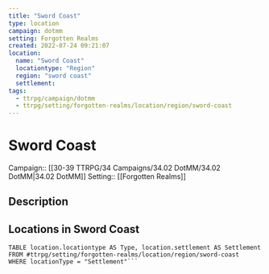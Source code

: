 ```yaml
---
title: "Sword Coast"
type: location
campaign: dotmm
setting: Forgotten Realms
created: 2022-07-24 09:21:07
location:
  name: "Sword Coast"
  locationtype: "Region"
  region: "sword coast"
  settlement: 
tags:
  - ttrpg/campaign/dotmm
  - ttrpg/setting/forgotten-realms/location/region/sword-coast
---
```

# Sword Coast

Campaign:: [[30-39 TTRPG/34 Campaigns/34.02 DotMM/34.02 DotMM|34.02 DotMM]]
Setting:: [[Forgotten Realms]]

## Description



## Locations in Sword Coast

```dataview
TABLE location.locationtype AS Type, location.settlement AS Settlement FROM #ttrpg/setting/forgotten-realms/location/region/sword-coast
WHERE locationType = "Settlement"```

